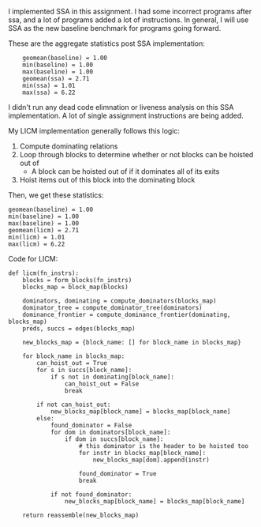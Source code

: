 
I implemented SSA in this assignment. I had some incorrect programs after ssa, and a lot of programs added a lot of instructions. In general, I will use SSA as the new baseline benchmark for programs going forward.

These are the aggregate statistics post SSA implementation:

```
    geomean(baseline) = 1.00
    min(baseline) = 1.00
    max(baseline) = 1.00
    geomean(ssa) = 2.71
    min(ssa) = 1.01
    max(ssa) = 6.22
```

I didn't run any dead code elimnation or liveness analysis on this SSA implementation. A lot of single assignment instructions are being added. 

My LICM implementation generally follows this logic:
1) Compute dominating relations
2) Loop through blocks to determine whether or not blocks can be hoisted out of
    - A block can be hoisted out of if it dominates all of its exits
3) Hoist items out of this block into the dominating block

Then, we get these statistics:
```
geomean(baseline) = 1.00
min(baseline) = 1.00
max(baseline) = 1.00
geomean(licm) = 2.71
min(licm) = 1.01
max(licm) = 6.22
```

Code for LICM:
``` 
def licm(fn_instrs):
    blocks = form_blocks(fn_instrs)
    blocks_map = block_map(blocks)

    dominators, dominating = compute_dominators(blocks_map)
    dominator_tree = compute_dominator_tree(dominators)
    dominance_frontier = compute_dominance_frontier(dominating, blocks_map)
    preds, succs = edges(blocks_map)

    new_blocks_map = {block_name: [] for block_name in blocks_map}

    for block_name in blocks_map:
        can_hoist_out = True
        for s in succs[block_name]:
            if s not in dominating[block_name]:
                can_hoist_out = False
                break

        if not can_hoist_out:
            new_blocks_map[block_name] = blocks_map[block_name]
        else:
            found_dominator = False
            for dom in dominators[block_name]:
                if dom in succs[block_name]:
                    # this dominator is the header to be hoisted too
                    for instr in blocks_map[block_name]:
                        new_blocks_map[dom].append(instr)

                    found_dominator = True
                    break

            if not found_dominator:
                new_blocks_map[block_name] = blocks_map[block_name]
    
    return reassemble(new_blocks_map)
```
